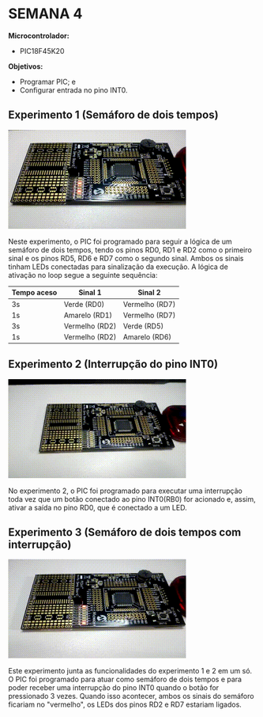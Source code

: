 # SEMANA 4

**Microcontrolador:** 
- PIC18F45K20

**Objetivos:**
- Programar PIC; e
- Configurar entrada no pino INT0.


## Experimento 1 (Semáforo de dois tempos)

![Experimento 1](./../../image/Semana4/experimento1.gif)

Neste experimento, o PIC foi programado para seguir a lógica de um semáforo de dois tempos, tendo os pinos RD0, RD1 e RD2 como o primeiro sinal e os pinos RD5, RD6 e RD7 como o segundo sinal. Ambos os sinais tinham LEDs conectadas para sinalização da execução. A lógica de ativação no loop segue a seguinte sequência:

Tempo aceso | Sinal 1 | Sinal 2
------------|---------|---------
3s | Verde (RD0) | Vermelho (RD7)
1s | Amarelo (RD1) | Vermelho (RD7)
3s | Vermelho (RD2) | Verde (RD5)
1s | Vermelho (RD2) | Amarelo (RD6)


## Experimento 2 (Interrupção do pino INT0)

![Experimento 2](./../../image/Semana4/experimento2.gif)

No experimento 2, o PIC foi programado para executar uma interrupção toda vez que um botão conectado ao pino INT0(RB0) for acionado e, assim, ativar a saída no pino RD0, que é conectado a um LED.


## Experimento 3 (Semáforo de dois tempos com interrupção)

![Experimento 1](./../../image/Semana4/experimento3.gif)

Este experimento junta as funcionalidades do experimento 1 e 2 em um só. O PIC foi programado para atuar como semáforo de dois tempos e para poder receber uma interrupção do pino INT0 quando o botão for pressionado 3 vezes. Quando isso acontecer, ambos os sinais do semáforo ficariam no "vermelho", os LEDs dos pinos RD2 e RD7 estariam ligados.